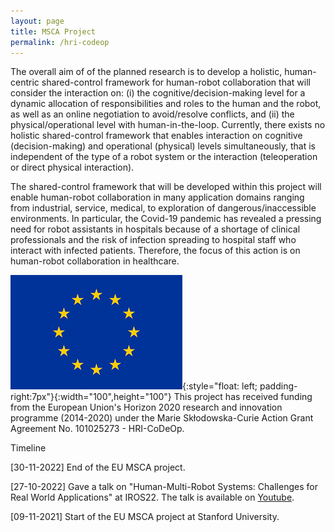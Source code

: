 ```yaml
---
layout: page
title: MSCA Project
permalink: /hri-codeop
---
```

The overall aim of of the planned research is to develop a holistic, human-centric shared-control framework for human-robot collaboration that will consider the interaction on: (i) the cognitive/decision-making level for a dynamic allocation of responsibilities and roles to the human and the robot, as well as an online negotiation to avoid/resolve conflicts, and (ii) the physical/operational level with human-in-the-loop. Currently, there exists no holistic shared-control framework that enables interaction on cognitive (decision-making) and operational (physical) levels simultaneously, that is independent of the type of a robot system or the interaction (teleoperation or direct physical interaction).

The shared-control framework that will be developed within this project will enable human-robot collaboration in many application domains ranging from industrial, service, medical, to exploration of dangerous/inaccessible environments. In particular, the Covid-19 pandemic has revealed a pressing need for robot assistants in hospitals because of a shortage of clinical professionals and the risk of infection spreading to hospital staff who interact with infected patients. Therefore, the focus of this action is on human-robot collaboration in healthcare.

![image info](EU_logo.png){:style="float: left; padding-right:7px"}{:width="100",height="100"}
This project has received funding from the European Union's Horizon 2020 research and innovation programme (2014-2020) under the Marie Skłodowska-Curie Action Grant Agreement No. 101025273 - HRI-CoDeOp.

Timeline

[30-11-2022]    End of the EU MSCA project.

[27-10-2022]    Gave a talk on "Human-Multi-Robot Systems: Challenges for Real World Applications" at IROS22. The talk is available on [Youtube](https://www.youtube.com/watch?v=AKJ3MRAvC0I&ab_channel=HMRS2022).

[09-11-2021]    Start of the EU MSCA project at Stanford University.
